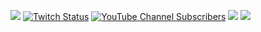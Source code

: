 [![](https://img.shields.io/discord/677642178083946580?color=%23768ACF&label=Discord)](https://discord.gg/U8NcPcHxW3) [![Twitch Status](https://img.shields.io/twitch/status/thiagorigonatti?label=Twitch)](https://twitch.tv/thiagorigonatti)
[![YouTube Channel Subscribers](https://img.shields.io/youtube/channel/subscribers/UCEDjQf5cEkH4320GevAitUA?label=Thiago%20Rigonatti)](https://www.youtube.com/thiagorigonatti)
[![](https://img.shields.io/badge/Linked-In-blue)](https://www.linkedin.com/in/thiagorigonatti/)
[![](https://img.shields.io/badge/Udemy-2%20Courses-blueviolet)](https://www.udemy.com/user/thiago-rigonatti-2/)
